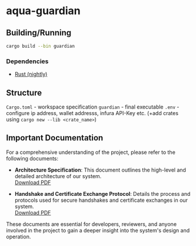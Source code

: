# aqua-guardian

## Building/Running

```sh
cargo build --bin guardian
```

### Dependencies

- [Rust (nightly)](https://rustup.rs/)

## Structure

`Cargo.toml` - workspace specification
`guardian` - final executable
`.env` - configure ip address, wallet addresss, infura API-Key etc.
(+add crates using `cargo new --lib <crate_name>`)

## Important Documentation

For a comprehensive understanding of the project, please refer to the following documents:

- **Architecture Specification**: This document outlines the high-level and detailed architecture of our system.  
  [Download PDF](docs/Architecture_Specification_fine.pdf)

- **Handshake and Certificate Exchange Protocol**: Details the process and protocols used for secure handshakes and certificate exchanges in our system.  
  [Download PDF](docs/Handshake_Certificate_Exchange.pdf)

These documents are essential for developers, reviewers, and anyone involved in the project to gain a deeper insight into the system's design and operation.
